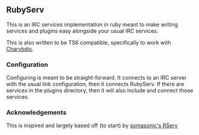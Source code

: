 ## RubyServ

This is an IRC services implementation in ruby meant to make writing services and plugins easy alongside your usual IRC services.

This is also written to be TS6 compatible, specifically to work with [Charybdis](http://www.atheme.org/project/charybdis).

### Configuration

Configuring is meant to be straight-forward. It connects to an IRC server with the usual link configuration, then it connects
RubyServ. If there are services in the plugins directory, then it will also include and connect those services.

### Acknowledgements

This is inspired and largely based off (to start) by [somasonic's RServ](https://github.com/somasonic/RServ)
